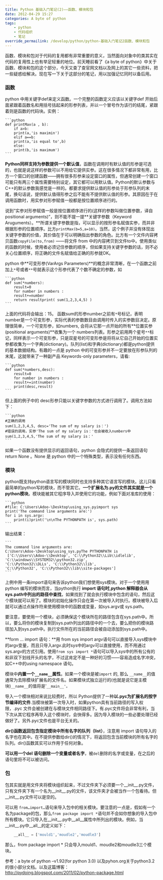 ```yaml
---
title: Python 基础入门笔记(2)——函数、模块和包
date: 2012-04-29 15:27
categories: A byte of python
tags: 
	- python
	- 代码组织
	- 笔记
override_permailink: /develop/python/python-基础入门笔记2函数、模块和包
---
```


函数、模块和包对于代码的复用都有非常重要的意义，当然面向对象中的类其实在代码的复用性上也有举足轻重的地位。前天睡前看了《a byte of python》中关于函数、模块和包的这个部分，今天又查了查官网文档以及网上的其它一些资料，把一些疑惑给解决。现在写一下关于这部分的笔记，用以加强记忆同时以备后用。

### 函数

python 中用关键字def来定义函数。一个完整的函数定义应该以关键字def
开始后面紧跟着函数名和用括号括起来的形参列表，并以一个冒号作为该行的结尾，紧跟着则是函数的代码块。实例：
	
	```python
	def printMax(a , b):
	    if a>b:
		print(a,'is maximin')
	    elif a==b:
		print(a,'is equal to',b)
	    else:
		print(b,'is maximum')
	```

**Python同样支持为参数提供一个默认值**，函数在调用时有默认值的形参是可选的，也就是说这样的参数可以不用给它提供实参。这在很多情况下都非常有用，比方一个窗口的创建函数——拥有很多形参来设定窗口的属性，但通常创建一个窗口可能只有两三个属性需要特别设定，其它都可以用默认值。Python的默认参数与C++的默认参数我感觉是一样的。都要求提供默认值的形参处于形参队列的末尾，换句话说，提供默认值得形参之后不能有不提供默认值的形参。其原因在于在调用函数时，用实参对形参赋值一般都是按位置顺序进行的。

说到“实参对形参赋值一般是按位置顺序进行的(这样的参数叫做位置参数，译自positional arguments)”，则不能不提一提**关键字参数（Keyword Aruguments）。**所谓关键字参数是指，可以显示的按形参名赋值实参，而并非根据形参的位置顺序。比方`printMax(b=5,a=10)`。当然，这个例子并没有体现出关键字参数的价值，其价值在于可以明确指出参数的角色。比方有一个文件内容拷贝函数`copyFile(to,from)` ——将文件 from 中的内容拷贝到文件to中。使用类似的函数的时候，使用者必须记住参数的顺序，但如果支持关键字参数的话，则不必关心位置顺序，将正确的文件名赋值给正确的形参就OK。

python 中**可变形参(VarArgs Parameters)**的概念非常清晰，在一个函数之前加上`*`号或者`**`号就表示这个形参代表了个数不确定的参数，如

	```python
	def sum(*numbers):
	    result=0
	    for number in numbers :
		result+=number
	    return resultprint( sum(1,2,3,4,5) )
	```

上面的代码将会输出：15。 函数sum的形参number之前有`*`号标记，表明number是一个可变形参，实际代表的参数数目由调用时传入的实参数目决定。原理很简单，一个可变形参，如numbers, 会将从它那一点开始的所有**位置实参(positional arguments)**收集为一个 numbers列表。形参之前用两个星号`**`标记，同样表示一个可变形参，只是双星号的可变形参是将将从它自己开始的位置实参都收集为一个字典(dictionary)。队列(list)和字典(dictionary)都是python提供的基本数据结构。有趣的一点是 python
中的可变形参并不一定要放在形参队列的末尾，这就带来了一种副产品
Keywords-only parameters，请看:

	```python
	def sum(*numbers,desc):
	    result=0
	    for number in numbers :
		result+=int(number)
	    print(desc,result)
	```

但上面的例子中的 desc形参只能以关键字参数的方式进行调用了。调用方法如下：

	```python
	#正确的调用
	sum(1,2,3,4,5, desc='The sum of my salary is：')
	#错误的调用，实参'The sum of my salary is：'也会被收入numbers中
	sum(1,2,3,4,5,'The sum of my salary is：'
	```

如果一个函数没有提供显示的返回语句，python 会隐式的提供一条返回语句
return None 。None 是 python 中的一个特殊类型，表示没有任何东西。

### 模块

python既支持python语言写的模块同时也支持多种其它语言写的模块。这儿只看最简单的python写的模块，而不管其它。**一个扩展名为.py的文件其实就是一个python模块**。模块能被其它程序导入并使用它的功能，例如下面对准库的使用：

	```python
	#file: C:\Users\Adoo-\Desktop\using_sys.pyimport sys
	print('The command line arguments are:')
	for i in sys.argv:
	    print(i)print('\n\nThe PYTHONPATH is', sys.path)
	```

输出结果：
	
	```
	The command line arguments are:
	C:\Users\Adoo-\Desktop\using_sys.pyThe PYTHONPATH is
	 ['C:\\Users\\Adoo-\\Desktop', 'C:\\Python32\\Lib\\idlelib', 
	'C:\\windows\\SYSTEM32\\python32.zip', 
	'C:\\Python32\\DLLs', 'C:\\Python32\\lib', 
	'C:\\Python32', 'C:\\Python32\\lib\\site-packages']
	```

上例中用一条import语句来告诉python我们想使用sys模块。对于一个使用用python
编写的模块而言，当python执行 **import 语句时,python 解释器会从sys.path中列出的路径中查找**，如果找到了就会执行模块中包含的语句，然后这个模块就可以用了。模块的初始化操作只会在第一次被导入时执行。模块被导入后就可以通过点操作符来使用模块中的函数或变量，如sys.argv或
sys.path。

要注意，要使用一个模块，必须确保这个模块所在的路径包含在sys.path中。所以，要么将你的模块复制到sys.path列出的路径中的一个去，要么把你的模块路径加入到sys.path中。执行文件所在的当前路径会被自动添加到sys.path中。

**form … import 语句：**用 from sys import argv语句可以直接导入sys模块中的argv变量，而且只导入argv.此时sys中的argv可以直接使用，而不用通过sys.argv的方式引用。使用`from sys import *`语句可以导入sys中的所有公有的和非双下划线开头的名字，不过这肯定不是一种好的习惯——容易造成名字冲突，如C++中的using namespace 语句。

模块中**内置一个`__name__`属性**。如果一个模块是被`import` 的, 那么
`__name__`的值通常为去除模块扩展名的文件名。如果模块式独立运行的(也就是说它是主模块)`__name__`的值将是'`__main__'。`

导入一个模块相对来说比较费时，所以 Python提供了一种**以.pyc为扩展名的按字节编译的文件**.当模块被第一次导入时，如果python具有当前路径的写入权限，.pyc
文件会被创建在与模块文件相同路径下。有.pyc文件将会非常有利，当下次从其它程序再导入这个模块时，会快得多。因为导入模块的一些必要处理已经做好了。另外.pyc文件也是平台无关的。

**dir()函数返回包含指定模块中所有名字的队列（list）**，注意用 import 语句导入的名字也在其中。在不提供参数给dir()的情况下，将返回包含当前模块的所有名字的队列。dir()函数其实可以作用于任何对象。

**可以用一个del 语句删除一个变量或者名字**，被`del`删除的名字或变量，在之后的语句里将不可以被访问。

### 包

包其实就是用文件夹将模块组织起来，不过文件夹下必须要一个\_\_init\_\_.py文件，只有文件夹下有一个名为\_\_init\_\_.py的文件，该文件夹才会被当作一个包看待。但\_\_init\_\_.py文件可以是空的。

可以用 `from…import…`语句来导入包中的相关模块。要注意的一点是，假如有一个名为package的包，那么`from package import *`语句并不会如你想象的导入包中所有模块。它只导入在\_\_init\_\_.py中\_\_all\_\_属性中所列出的模块。例如，当\_\_init\_\_.py中\_\_all\_\_的定义如下：

```python
	__all__ = ['mould1','moudle2','moudle3']
```

那么，from package import \* 只会导入mould1、moudle2和moudle3三个模块。

参考：a byte of python –v1.92(for python 3.0) 以及pyhon.org关于python3.2的很小部分文档。以及这篇博客：<http://pydoing.blogspot.com/2011/02/python-package.html>
